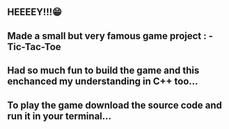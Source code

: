 ## HEEEEY!!!😁
## Made a small but very famous game project : - Tic-Tac-Toe

## Had so much fun to build the game and this enchanced my understanding in C++ too...
## To play the game download the source code and run it in your terminal...
